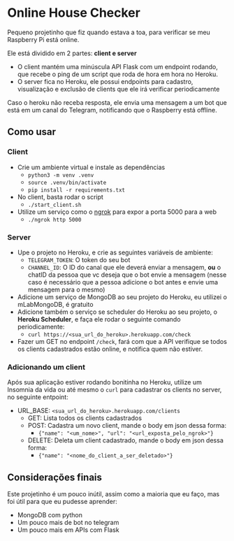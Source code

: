 # Online House Checker

Pequeno projetinho que fiz quando estava a toa, para verificar se meu Raspberry Pi está online.

Ele está dividido em 2 partes: **client e server**

- O client mantém uma minúscula API Flask com um endpoint rodando, que recebe o ping de um script que roda de hora em hora no Heroku.
- O server fica no Heroku, ele possui endpoints para cadastro, visualização e exclusão de clients que ele irá verificar periodicamente

Caso o heroku não receba resposta, ele envia uma mensagem a um bot que está em um canal do Telegram, notificando que o Raspberry está offline.

## Como usar

### Client

- Crie um ambiente virtual e instale as dependências
  - `python3 -m venv .venv`
  - `source .venv/bin/activate`
  - `pip install -r requirements.txt`
- No client, basta rodar o script
  - `./start_client.sh`
- Utilize um serviço como o [ngrok](https://ngrok.com/) para expor a porta 5000 para a web
  - `./ngrok http 5000`

### Server

- Upe o projeto no Heroku, e crie as seguintes variáveis de ambiente:
  - `TELEGRAM_TOKEN`: O token do seu bot
  - `CHANNEL_ID`: O ID do canal que ele deverá enviar a mensagem, **ou** o chatID da pessoa que vc deseja que o bot envie a mensagem (nesse caso é necessário que a pessoa adicione o bot antes e envie uma mensagem para o mesmo)
- Adicione um serviço de MongoDB ao seu projeto do Heroku, eu utilizei o mLabMongoDB, é gratuito
- Adicione também o serviço se scheduler do Heroku ao seu projeto, o **Heroku Scheduler**, e faça ele rodar o seguinte comando periodicamente:
  - `curl https://<sua_url_do_heroku>.herokuapp.com/check`
- Fazer um GET no endpoint `/check`, fará com que a API verifique se todos os clients cadastrados estão online, e notifica quem não estiver.

### Adicionando um client

Após sua aplicação estiver rodando bonitinha no Heroku, utilize um Insomnia da vida ou até mesmo o `curl` para cadastrar os clients no server, no seguinte entpoint:
- URL_BASE: `<sua_url_do_heroku>.herokuapp.com/clients`
  - GET: Lista todos os clients cadastrados
  - POST: Cadastra um novo client, mande o body em json dessa forma:
    - `{"name": "<um_nome>", "url": "<url_exposta_pelo_ngrok>"}`
  - DELETE: Deleta um client cadastrado, mande o body em json dessa forma:
    - `{"name": "<nome_do_client_a_ser_deletado>"}`

## Considerações finais

Este projetinho é um pouco inútil, assim como a maioria que eu faço, mas foi útil para que eu pudesse aprender:
- MongoDB com python
- Um pouco mais de bot no telegram
- Um pouco mais em APIs com Flask
